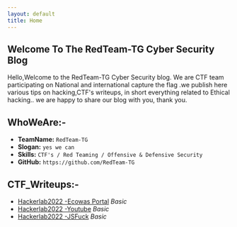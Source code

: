 ```yaml
---
layout: default
title: Home
---
```


## **Welcome To The RedTeam-TG Cyber Security Blog**

Hello,Welcome to the RedTeam-TG Cyber Security blog. We are CTF team participating on National and international capture the flag .we publish here various tips on hacking,CTF's writeups, in short everything related to Ethical hacking.. we are happy to share our blog with you, thank you.

## WhoWeAre:-

- **TeamName:**    `RedTeam-TG`
- **Slogan:**   `yes we can`
- **Skills:**  `CTF's / Red Teaming / Offensive & Defensive Security `
- **GitHub:**     `https://github.com/RedTeam-TG`

## **CTF_Writeups:-**
- [Hackerlab2022 -Ecowas Portal](https://redteam-tg.github.io/posts/ecowas.html) *Basic*
- [Hackerlab2022 -Youtube](https://redteam-tg.github.io/posts/youtube.html) *Basic*
- [Hackerlab2022 -JSFuck](https://redteam-tg.github.io/posts/JSFuck.html) *Basic*
